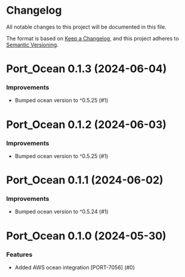 # Changelog

All notable changes to this project will be documented in this file.

The format is based on [Keep a Changelog](https://keepachangelog.com/en/1.0.0/),
and this project adheres to [Semantic Versioning](https://semver.org/spec/v2.0.0.html).

<!-- towncrier release notes start -->

# Port_Ocean 0.1.3 (2024-06-04)

### Improvements

- Bumped ocean version to ^0.5.25 (#1)


# Port_Ocean 0.1.2 (2024-06-03)

### Improvements

- Bumped ocean version to ^0.5.25 (#1)


# Port_Ocean 0.1.1 (2024-06-02)

### Improvements

- Bumped ocean version to ^0.5.24 (#1)


# Port_Ocean 0.1.0 (2024-05-30)

### Features

- Added AWS ocean integration [PORT-7056] (#0)
